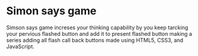 # Simon says game
Simson says game increses your thinking capability by 
you keep tarcking your pervious flashed button and add it to present flashed button
making a series adding all flash call back buttons 
made using HTML5, CSS3, and JavaScript.